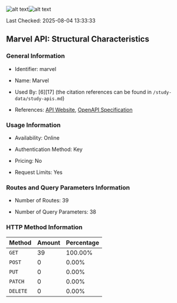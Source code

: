 ![alt text](https://img.shields.io/badge/OpenAPI_Specification-Valid-brightgreen.svg)![alt text](https://img.shields.io/badge/Server_URL-Invalid-red.svg)

Last Checked: 2025-08-04 13:33:33

## Marvel API: Structural Characteristics

### General Information

- Identifier: marvel

- Name: Marvel

- Used By: [6][17] (the citation references can be found in `/study-data/study-apis.md`)

- References: [API Website](https://developer.marvel.com), [OpenAPI Specification](https://gateway.marvel.com/docs/public)

### Usage Information

- Availability: Online

- Authentication Method: Key

- Pricing: No

- Request Limits: Yes

### Routes and Query Parameters Information

- Number of Routes: 39

- Number of Query Parameters: 38

### HTTP Method Information

| Method | Amount | Percentage |
|--------|--------|------------|
| `GET` | 39 | 100.00% |
| `POST` | 0 | 0.00% |
| `PUT` | 0 | 0.00% |
| `PATCH` | 0 | 0.00% |
| `DELETE` | 0 | 0.00% |
